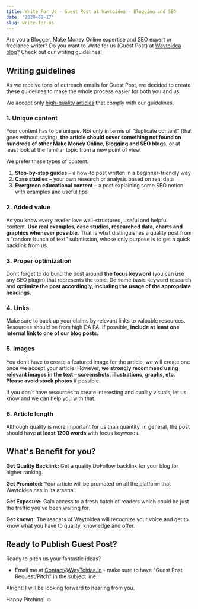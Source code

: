 ```yaml
---
title: Write For Us - Guest Post at Waytoidea - Blogging and SEO
date: '2020-08-17'
slug: write-for-us
---
```

<!-- wp:paragraph -->
<p>Are you a Blogger, Make Money Online expertise and SEO expert or freelance writer? Do you want to Write for us (Guest Post) at <a aria-label="Waytoidea blog (opens in a new tab)" href="http://Waytoidea.in/blog" target="_blank" rel="noreferrer noopener" class="rank-math-link">Waytoidea blog</a>? Check out our writing guidelines!</p>
<!-- /wp:paragraph -->

<!-- wp:heading -->
<h2>Writing guidelines</h2>
<!-- /wp:heading -->

<!-- wp:paragraph -->
<p>As we receive tons of outreach emails for Guest Post, we decided to create these guidelines to make the whole process easier for both you and us.</p>
<!-- /wp:paragraph -->

<!-- wp:paragraph -->
<p>We accept only <a aria-label=" (opens in a new tab)" href="https://www.searchenginejournal.com/characteristics-high-quality-blog-post/300533/" target="_blank" rel="noreferrer noopener" class="rank-math-link">high-quality articles</a> that comply with our guidelines.</p>
<!-- /wp:paragraph -->

<!-- wp:heading {"level":3} -->
<h3>1. Unique content</h3>
<!-- /wp:heading -->

<!-- wp:paragraph -->
<p>Your content has to be unique. Not only in terms of “duplicate content” (that goes without saying), <strong>the article should cover something not found on hundreds of other Make Money Online, Blogging and SEO blogs</strong>, or at least look at the familiar topic from a new point of view.</p>
<!-- /wp:paragraph -->

<!-- wp:paragraph -->
<p>We prefer these types of content:</p>
<!-- /wp:paragraph -->

<!-- wp:list {"ordered":true} -->
<ol><li><strong>Step-by-step guides</strong>&nbsp;– a how-to post written in a beginner-friendly way</li><li><strong>Case studies</strong>&nbsp;– your own research or analysis based on real data</li><li><strong>Evergreen educational content</strong>&nbsp;– a post explaining some SEO notion with examples and useful tips</li></ol>
<!-- /wp:list -->

<!-- wp:heading {"level":3} -->
<h3>2. Added value</h3>
<!-- /wp:heading -->

<!-- wp:paragraph -->
<p>As you know every reader love well-structured, useful and helpful content. <strong>Use real examples, case studies, researched data, charts and graphics whenever possible.</strong> That is what distinguishes a quality post from a “random bunch of text” submission, whose only purpose is to get a quick backlink from us.</p>
<!-- /wp:paragraph -->

<!-- wp:heading {"level":3} -->
<h3>3. Proper optimization</h3>
<!-- /wp:heading -->

<!-- wp:paragraph -->
<p>Don’t forget to do build the post around <strong>the focus keyword</strong> (you can use any SEO plugin) that represents the topic. Do some basic keyword research and <strong>optimize the post accordingly, including the usage of the appropriate headings.</strong></p>
<!-- /wp:paragraph -->

<!-- wp:heading {"level":3} -->
<h3>4. Links</h3>
<!-- /wp:heading -->

<!-- wp:paragraph -->
<p>Make sure to back up your claims by relevant links to valuable resources. Resources should be from high DA PA. If possible, <strong>include at least one internal link to one of our blog posts.</strong></p>
<!-- /wp:paragraph -->

<!-- wp:heading {"level":3} -->
<h3>5. Images</h3>
<!-- /wp:heading -->

<!-- wp:paragraph -->
<p>You don’t have to create a featured image for the article, we will create one once we accept your article. However, <strong>we strongly recommend using relevant images in the text – screenshots, illustrations, graphs, etc. Please avoid stock photos</strong> if possible.</p>
<!-- /wp:paragraph -->

<!-- wp:paragraph -->
<p>If you don’t have resources to create interesting and quality visuals, let us know and we can help you with that.</p>
<!-- /wp:paragraph -->

<!-- wp:heading {"level":3} -->
<h3>6. Article length</h3>
<!-- /wp:heading -->

<!-- wp:paragraph -->
<p>Although quality is more important for us than quantity, in general, the post should have<strong> at least 1200 words</strong> with focus keywords.</p>
<!-- /wp:paragraph -->

<!-- wp:heading -->
<h2>What's Benefit for you?</h2>
<!-- /wp:heading -->

<!-- wp:paragraph -->
<p><strong>Get Quality Backlink:</strong> Get a quality DoFollow backlink for your blog for higher ranking.</p>
<!-- /wp:paragraph -->

<!-- wp:paragraph -->
<p><strong>Get Promoted:</strong> Your article will be promoted on all the platform that Waytoidea has in its arsenal.</p>
<!-- /wp:paragraph -->

<!-- wp:paragraph -->
<p><strong>Get Exposure:</strong> Gain access to a fresh batch of readers which could be just the traffic you’ve been waiting for<strong>.</strong></p>
<!-- /wp:paragraph -->

<!-- wp:paragraph -->
<p><strong>Get known:</strong> The readers of Waytoidea will recognize your voice and get to know what you have to quality, knowledge and offer.</p>
<!-- /wp:paragraph -->

<!-- wp:heading -->
<h2>Ready to Publish Guest Post?</h2>
<!-- /wp:heading -->

<!-- wp:paragraph -->
<p>Ready to pitch us your fantastic ideas?</p>
<!-- /wp:paragraph -->

<!-- wp:list -->
<ul><li>Email me at <a aria-label="Contact@WayToidea.in (opens in a new tab)" href="mailto:Contact@WayToidea.in" target="_blank" rel="noreferrer noopener" class="rank-math-link">Contact@WayToidea.in</a> - make sure to have "Guest Post Request/Pitch" in the subject line.</li></ul>
<!-- /wp:list -->

<!-- wp:paragraph -->
<p>Alright! I will be looking forward to hearing from you.</p>
<!-- /wp:paragraph -->

<!-- wp:paragraph -->
<p>Happy Pitching! ☺️</p>
<!-- /wp:paragraph -->
